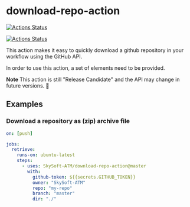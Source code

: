 # download-repo-action

[![Actions Status](https://github.com/SkySoft-ATM/download-repo-action/workflows/snapshot/badge.svg)](https://github.com/SkySoft-ATM/download-repo-action/actions)

[![Actions Status](https://github.com/SkySoft-ATM/download-repo-action/workflows/release/badge.svg)](https://github.com/SkySoft-ATM/download-repo-action/actions)

This action makes it easy to quickly download a github repository in your workflow 
using the GitHub API.

In order to use this action, a set of elements need to be provided. 

**Note** This action is still "Release Candidate" and the API may change in
future versions. 🙂

## Examples

### Download a repository as (zip) archive file

```yaml
on: [push]

jobs:
  retrieve:
    runs-on: ubuntu-latest
    steps:
      - uses: SkySoft-ATM/download-repo-action@master
        with:
          github-token: ${{secrets.GITHUB_TOKEN}}
          owner: "SkySoft-ATM"
          repo: "my-repo"
          branch: "master"
          dir: "./"          
```
